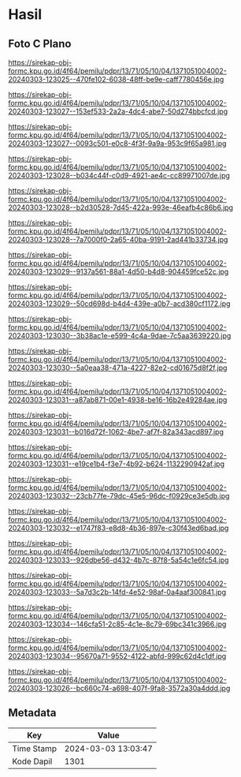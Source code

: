 # Hasil

## Foto C Plano

https://sirekap-obj-formc.kpu.go.id/4f64/pemilu/pdpr/13/71/05/10/04/1371051004002-20240303-123025--470fe102-6038-48ff-be9e-caff7780456e.jpg

https://sirekap-obj-formc.kpu.go.id/4f64/pemilu/pdpr/13/71/05/10/04/1371051004002-20240303-123027--153ef533-2a2a-4dc4-abe7-50d274bbcfcd.jpg

https://sirekap-obj-formc.kpu.go.id/4f64/pemilu/pdpr/13/71/05/10/04/1371051004002-20240303-123027--0093c501-e0c8-4f3f-9a9a-953c9f65a981.jpg

https://sirekap-obj-formc.kpu.go.id/4f64/pemilu/pdpr/13/71/05/10/04/1371051004002-20240303-123028--b034c44f-c0d9-4921-ae4c-cc89971007de.jpg

https://sirekap-obj-formc.kpu.go.id/4f64/pemilu/pdpr/13/71/05/10/04/1371051004002-20240303-123028--b2d30528-7d45-422a-993e-46eafb4c86b6.jpg

https://sirekap-obj-formc.kpu.go.id/4f64/pemilu/pdpr/13/71/05/10/04/1371051004002-20240303-123028--7a7000f0-2a65-40ba-9191-2ad441b33734.jpg

https://sirekap-obj-formc.kpu.go.id/4f64/pemilu/pdpr/13/71/05/10/04/1371051004002-20240303-123029--9137a561-88a1-4d50-b4d8-904459fce52c.jpg

https://sirekap-obj-formc.kpu.go.id/4f64/pemilu/pdpr/13/71/05/10/04/1371051004002-20240303-123029--50cd698d-b4d4-439e-a0b7-acd380cf1172.jpg

https://sirekap-obj-formc.kpu.go.id/4f64/pemilu/pdpr/13/71/05/10/04/1371051004002-20240303-123030--3b38ac1e-e599-4c4a-9dae-7c5aa3639220.jpg

https://sirekap-obj-formc.kpu.go.id/4f64/pemilu/pdpr/13/71/05/10/04/1371051004002-20240303-123030--5a0eaa38-471a-4227-82e2-cd01675d8f2f.jpg

https://sirekap-obj-formc.kpu.go.id/4f64/pemilu/pdpr/13/71/05/10/04/1371051004002-20240303-123031--a87ab871-00e1-4938-be16-16b2e49284ae.jpg

https://sirekap-obj-formc.kpu.go.id/4f64/pemilu/pdpr/13/71/05/10/04/1371051004002-20240303-123031--b016d72f-1062-4be7-af7f-82a343acd897.jpg

https://sirekap-obj-formc.kpu.go.id/4f64/pemilu/pdpr/13/71/05/10/04/1371051004002-20240303-123031--e19ce1b4-f3e7-4b92-b624-1132290942af.jpg

https://sirekap-obj-formc.kpu.go.id/4f64/pemilu/pdpr/13/71/05/10/04/1371051004002-20240303-123032--23cb77fe-79dc-45e5-96dc-f0929ce3e5db.jpg

https://sirekap-obj-formc.kpu.go.id/4f64/pemilu/pdpr/13/71/05/10/04/1371051004002-20240303-123032--e1747f83-e8d8-4b36-897e-c30f43ed6bad.jpg

https://sirekap-obj-formc.kpu.go.id/4f64/pemilu/pdpr/13/71/05/10/04/1371051004002-20240303-123033--926dbe56-d432-4b7c-87f8-5a54c1e6fc54.jpg

https://sirekap-obj-formc.kpu.go.id/4f64/pemilu/pdpr/13/71/05/10/04/1371051004002-20240303-123033--5a7d3c2b-14fd-4e52-98af-0a4aaf300841.jpg

https://sirekap-obj-formc.kpu.go.id/4f64/pemilu/pdpr/13/71/05/10/04/1371051004002-20240303-123034--146cfa51-2c85-4c1e-8c79-69bc341c3966.jpg

https://sirekap-obj-formc.kpu.go.id/4f64/pemilu/pdpr/13/71/05/10/04/1371051004002-20240303-123034--95670a71-9552-4122-abfd-999c62d4c1df.jpg

https://sirekap-obj-formc.kpu.go.id/4f64/pemilu/pdpr/13/71/05/10/04/1371051004002-20240303-123026--bc660c74-a698-407f-9fa8-3572a30a4ddd.jpg


## Metadata

| Key        | Value               |
| ---------- | ------------------- |
| Time Stamp | 2024-03-03 13:03:47 |
| Kode Dapil | 1301                |



